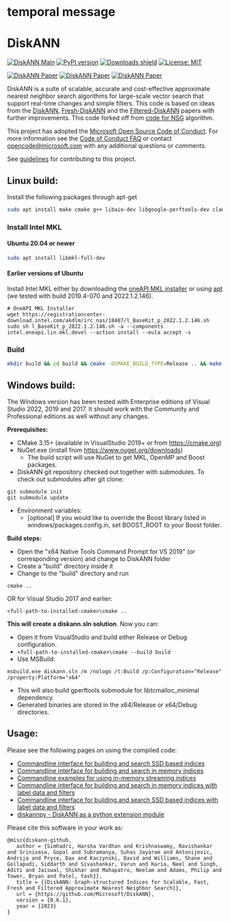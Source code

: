 # temporal message

# DiskANN

[![DiskANN Main](https://github.com/microsoft/DiskANN/actions/workflows/push-test.yml/badge.svg?branch=main)](https://github.com/microsoft/DiskANN/actions/workflows/push-test.yml)
[![PyPI version](https://img.shields.io/pypi/v/diskannpy.svg)](https://pypi.org/project/diskannpy/)
[![Downloads shield](https://pepy.tech/badge/diskannpy)](https://pepy.tech/project/diskannpy)
[![License: MIT](https://img.shields.io/badge/License-MIT-yellow.svg)](https://opensource.org/licenses/MIT)

[![DiskANN Paper](https://img.shields.io/badge/Paper-NeurIPS%3A_DiskANN-blue)](https://papers.nips.cc/paper/9527-rand-nsg-fast-accurate-billion-point-nearest-neighbor-search-on-a-single-node.pdf)
[![DiskANN Paper](https://img.shields.io/badge/Paper-Arxiv%3A_Fresh--DiskANN-blue)](https://arxiv.org/abs/2105.09613)
[![DiskANN Paper](https://img.shields.io/badge/Paper-Filtered--DiskANN-blue)](https://harsha-simhadri.org/pubs/Filtered-DiskANN23.pdf)


DiskANN is a suite of scalable, accurate and cost-effective approximate nearest neighbor search algorithms for large-scale vector search that support real-time changes and simple filters.
This code is based on ideas from the [DiskANN](https://papers.nips.cc/paper/9527-rand-nsg-fast-accurate-billion-point-nearest-neighbor-search-on-a-single-node.pdf), [Fresh-DiskANN](https://arxiv.org/abs/2105.09613) and the [Filtered-DiskANN](https://harsha-simhadri.org/pubs/Filtered-DiskANN23.pdf) papers with further improvements.
This code forked off from [code for NSG](https://github.com/ZJULearning/nsg) algorithm.

This project has adopted the [Microsoft Open Source Code of Conduct](https://opensource.microsoft.com/codeofconduct/).
For more information see the [Code of Conduct FAQ](https://opensource.microsoft.com/codeofconduct/faq/) or
contact [opencode@microsoft.com](mailto:opencode@microsoft.com) with any additional questions or comments.

See [guidelines](CONTRIBUTING.md) for contributing to this project.

## Linux build:

Install the following packages through apt-get

```bash
sudo apt install make cmake g++ libaio-dev libgoogle-perftools-dev clang-format libboost-all-dev
```

### Install Intel MKL
#### Ubuntu 20.04 or newer
```bash
sudo apt install libmkl-full-dev
```

#### Earlier versions of Ubuntu
Install Intel MKL either by downloading the [oneAPI MKL installer](https://www.intel.com/content/www/us/en/developer/tools/oneapi/onemkl.html) or using [apt](https://software.intel.com/en-us/articles/installing-intel-free-libs-and-python-apt-repo) (we tested with build 2019.4-070 and 2022.1.2.146).

```
# OneAPI MKL Installer
wget https://registrationcenter-download.intel.com/akdlm/irc_nas/18487/l_BaseKit_p_2022.1.2.146.sh
sudo sh l_BaseKit_p_2022.1.2.146.sh -a --components intel.oneapi.lin.mkl.devel --action install --eula accept -s
```

### Build
```bash
mkdir build && cd build && cmake -DCMAKE_BUILD_TYPE=Release .. && make -j
```

## Windows build:

The Windows version has been tested with Enterprise editions of Visual Studio 2022, 2019 and 2017. It should work with the Community and Professional editions as well without any changes.

**Prerequisites:**

* CMake 3.15+ (available in VisualStudio 2019+ or from https://cmake.org)
* NuGet.exe (install from https://www.nuget.org/downloads)
    * The build script will use NuGet to get MKL, OpenMP and Boost packages.
* DiskANN git repository checked out together with submodules. To check out submodules after git clone:
```
git submodule init
git submodule update
```

* Environment variables:
    * [optional] If you would like to override the Boost library listed in windows/packages.config.in, set BOOST_ROOT to your Boost folder.

**Build steps:**
* Open the "x64 Native Tools Command Prompt for VS 2019" (or corresponding version) and change to DiskANN folder
* Create a "build" directory inside it
* Change to the "build" directory and run
```
cmake ..
```
OR for Visual Studio 2017 and earlier:
```
<full-path-to-installed-cmake>\cmake ..
```
**This will create a diskann.sln solution**. Now you can:

- Open it from VisualStudio and build either Release or Debug configuration.
- `<full-path-to-installed-cmake>\cmake --build build`
- Use MSBuild:
```
msbuild.exe diskann.sln /m /nologo /t:Build /p:Configuration="Release" /property:Platform="x64"
```

* This will also build gperftools submodule for libtcmalloc_minimal dependency.
* Generated binaries are stored in the x64/Release or x64/Debug directories.

## Usage:

Please see the following pages on using the compiled code:

- [Commandline interface for building and search SSD based indices](workflows/SSD_index.md)
- [Commandline interface for building and search in memory indices](workflows/in_memory_index.md)
- [Commandline examples for using in-memory streaming indices](workflows/dynamic_index.md)
- [Commandline interface for building and search in memory indices with label data and filters](workflows/filtered_in_memory.md)
- [Commandline interface for building and search SSD based indices with label data and filters](workflows/filtered_ssd_index.md)
- [diskannpy - DiskANN as a python extension module](python/README.md)

Please cite this software in your work as:

```
@misc{diskann-github,
   author = {Simhadri, Harsha Vardhan and Krishnaswamy, Ravishankar and Srinivasa, Gopal and Subramanya, Suhas Jayaram and Antonijevic, Andrija and Pryce, Dax and Kaczynski, David and Williams, Shane and Gollapudi, Siddarth and Sivashankar, Varun and Karia, Neel and Singh, Aditi and Jaiswal, Shikhar and Mahapatro, Neelam and Adams, Philip and Tower, Bryan and Patel, Yash}},
   title = {{DiskANN: Graph-structured Indices for Scalable, Fast, Fresh and Filtered Approximate Nearest Neighbor Search}},
   url = {https://github.com/Microsoft/DiskANN},
   version = {0.6.1},
   year = {2023}
}
```
